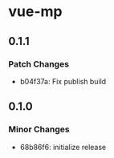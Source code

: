 # vue-mp

## 0.1.1

### Patch Changes

- b04f37a: Fix publish build

## 0.1.0

### Minor Changes

- 68b86f6: initialize release
